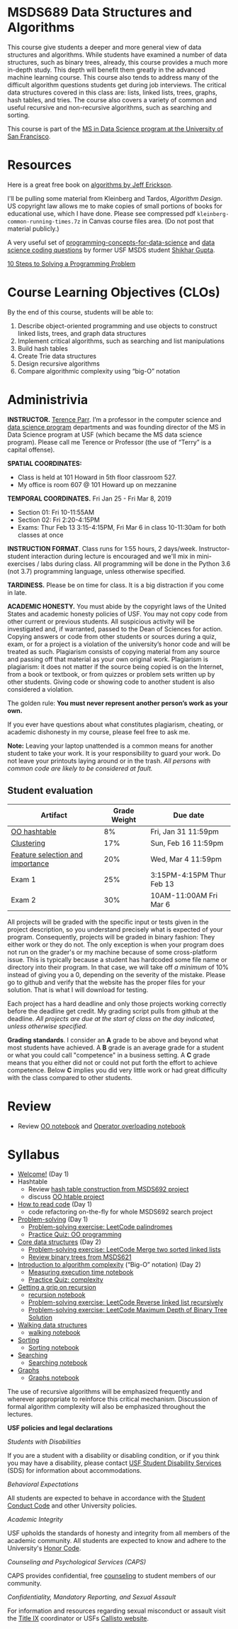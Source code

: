 MSDS689 Data Structures and Algorithms
=======

This course give students a deeper and more general view of data structures and algorithms. While students have examined a number of data structures, such as binary trees, already, this course provides a much more in-depth study. This depth will benefit them greatly in the advanced machine learning course. This course also tends to address many of the difficult algorithm questions students get during job interviews. The critical data structures covered in this class are: lists, linked lists, trees, graphs, hash tables, and tries. The course also covers a variety of common and useful recursive and non-recursive algorithms, such as searching and sorting.

This course is part of the [MS in Data Science program at the University of San Francisco](https://www.usfca.edu/arts-sciences/graduate-programs/data-science).

# Resources

Here is a great free book on [algorithms by Jeff Erickson](http://jeffe.cs.illinois.edu/teaching/algorithms/).

I'll be pulling some material from Kleinberg and Tardos, *Algorithm Design*. US copyright law allows me to make copies of small portions of books for educational use, which I have done. Please see compressed pdf `kleinberg-common-running-times.7z` in Canvas course files area. (Do not post that material publicly.)

A very useful set of [programming-concepts-for-data-science](https://github.com/shik3519/programming-concepts-for-data-science/blob/master/notebooks/03-common%20datastructures%20and%20algorithms.ipynb) and [data science coding questions](https://github.com/shik3519/programming-concepts-for-data-science/blob/master/notebooks/04-coding%20questions%20for%20DS%20interview.ipynb) by former USF MSDS student [Shikhar Gupta](https://github.com/shik3519).

[10 Steps to Solving a Programming Problem](https://codeburst.io/10-steps-to-solving-a-programming-problem-8a32d1e96d74)

# Course Learning Objectives (CLOs)

By the end of this course, students will be able to:

1. Describe object-oriented programming and use objects to construct linked lists, trees, and graph data structures
2. Implement critical algorithms, such as searching and list manipulations
3. Build hash tables
4. Create Trie data structures
5. Design recursive algorithms
6. Compare algorithmic complexity using “big-O” notation

# Administrivia

**INSTRUCTOR.** [Terence Parr](http://parrt.cs.usfca.edu). I’m a professor in the computer science and [data science program](https://www.usfca.edu/arts-sciences/graduate-programs/data-science) departments and was founding director of the MS in Data Science program at USF (which became the MS data science program).  Please call me Terence or Professor (the use of “Terry” is a capital offense).

**SPATIAL COORDINATES:**<br>

* Class is held at 101 Howard in 5th floor classroom 527.
* My office is room 607 @ 101 Howard up on mezzanine

**TEMPORAL COORDINATES.** Fri Jan 25 - Fri Mar 8, 2019

* Section 01: Fri 10-11:55AM
* Section 02: Fri 2:20-4:15PM 
* Exams: Thur Feb 13 3:15-4:15PM, Fri Mar 6 in class 10-11:30am for both classes at once

**INSTRUCTION FORMAT**. Class runs for 1:55 hours, 2 days/week. Instructor-student interaction during lecture is encouraged and we'll mix in mini-exercises / labs during class. All programming will be done in the Python 3.6 (not 3.7) programming language, unless otherwise specified.

**TARDINESS.** Please be on time for class. It is a big distraction if you come in late.

**ACADEMIC HONESTY.** You must abide by the copyright laws of the United States and academic honesty policies of USF. You may not copy code from other current or previous students. All suspicious activity will be investigated and, if warranted, passed to the Dean of Sciences for action.  Copying answers or code from other students or sources during a quiz, exam, or for a project is a violation of the university’s honor code and will be treated as such. Plagiarism consists of copying material from any source and passing off that material as your own original work. Plagiarism is plagiarism: it does not matter if the source being copied is on the Internet, from a book or textbook, or from quizzes or problem sets written up by other students. Giving code or showing code to another student is also considered a violation.

The golden rule: **You must never represent another person’s work as your own.**

If you ever have questions about what constitutes plagiarism, cheating, or academic dishonesty in my course, please feel free to ask me.

**Note:** Leaving your laptop unattended is a common means for another student to take your work. It is your responsibility to guard your work. Do not leave your printouts laying around or in the trash. *All persons with common code are likely to be considered at fault.*

## Student evaluation

| Artifact | Grade Weight | Due date |
|--------|--------|--------|
|[OO hashtable](projects/oohtable/oohtable.md)| 8% | Fri, Jan 31 11:59pm |
|[Clustering](projects/kmeans/kmeans.md)| 17% | Sun, Feb 16 11:59pm |
|[Feature selection and importance](projects/featimp/featimp.md)| 20% | Wed, Mar 4 11:59pm |
|Exam 1| 25%| 3:15PM-4:15PM Thur Feb 13 |
|Exam 2| 30%| 10AM-11:00AM Fri Mar 6 |

All projects will be graded with the specific input or tests given in the project description, so you understand precisely what is expected of your program. Consequently, projects will be graded in binary fashion: They either work or they do not. The only exception is when your program does not run on the grader's or my machine because of some cross-platform issue. This is typically because a student has hardcoded some file name or directory into their program. In that case, we will take off *a minimum* of 10% instead of giving you a 0, depending on the severity of the mistake. Please go to github and verify that the website has the proper files for your solution. That is what I will download for testing.

Each project has a hard deadline and only those projects working correctly before the deadline get credit.  My grading script pulls from github at the deadline.  *All projects are due at the start of class on the day indicated, unless otherwise specified.*

**Grading standards**. I consider an **A** grade to be above and beyond what most students have achieved. A **B** grade is an average grade for a student or what you could call "competence" in a business setting. A **C** grade means that you either did not or could not put forth the effort to achieve competence. Below **C** implies you did very little work or had great difficulty with the class compared to other students.

# Review

* Review [OO notebook](https://github.com/parrt/msds501/blob/master/notes/OO.ipynb) and [Operator overloading notebook](notes/operator-overloading.ipynb)

# Syllabus

* [Welcome!](notes/welcome.pdf) (Day 1)
* Hashtable
  * Review [hash table construction from MSDS692 project](https://github.com/parrt/msds692/blob/master/hw/search.md#creating-an-index-using-your-own-hashtable)
  * discuss [OO htable project](https://github.com/parrt/msds689/blob/master/projects/oohtable/oohtable.md)
* [How to read code](notes/reading-code.pdf) (Day 1)
  * code refactoring on-the-fly for whole MSDS692 search project
* [Problem-solving](notes/problem-solving.pdf) (Day 1)
  * [Problem-solving exercise: LeetCode palindromes](https://github.com/parrt/msds689/blob/master/labs/problem-solving-palindromes.ipynb)
  * [Practice Quiz: OO programming](https://github.com/parrt/msds689/blob/master/labs/quiz-oo.ipynb)
* [Core data structures](notes/core-data-structures.pdf) (Day 2)
  * [Problem-solving exercise: LeetCode Merge two sorted linked lists](https://leetcode.com/problems/merge-two-sorted-lists/)
  * [Review binary trees from MSDS621](https://github.com/parrt/msds621/blob/master/labs/trees/binary-trees.ipynb)
* [Introduction to algorithm complexity](notes/complexity.pdf) (“Big-O” notation)  (Day 2)
  * [Measuring execution time notebook](notes/execution-time.ipynb)
  * [Practice Quiz: complexity](https://github.com/parrt/msds689/blob/master/labs/quiz-complexity.ipynb)
* [Getting a grip on recursion](notes/recursion.pdf)
  * [recursion notebook](https://github.com/parrt/msds689/blob/master/notes/recursion-notebook.ipynb)
  * [Problem-solving exercise: LeetCode Reverse linked list recursively](https://leetcode.com/explore/learn/card/recursion-i/251/scenario-i-recurrence-relation/2378/)
  * [Problem-solving exercise: LeetCode Maximum Depth of Binary Tree
Solution](https://leetcode.com/explore/learn/card/recursion-i/256/complexity-analysis/2375/)
* [Walking data structures](notes/walking-structures.pdf)
  * [walking notebook](https://github.com/parrt/msds689/blob/master/notes/walking.ipynb)
* [Sorting](notes/sorting.pdf)
  * [Sorting notebook](https://github.com/parrt/msds689/blob/master/notes/sorting.ipynb)
* [Searching](notes/searching.pdf)
  * [Searching notebook](https://github.com/parrt/msds689/blob/master/notes/searching.ipynb)
* [Graphs](notes/graphs.pdf)
  * [Graphs notebook](https://github.com/parrt/msds689/blob/master/notes/graphs.ipynb)

The use of recursive algorithms will be emphasized frequently and wherever appropriate to reinforce this critical mechanism. Discussion of formal algorithm complexity will also be emphasized throughout the lectures.

**USF policies and legal declarations**

*Students with Disabilities*

If you are a student with a disability or disabling condition, or if you think you may have a disability, please contact <a href="/sds">USF Student Disability Services</a> (SDS) for information about accommodations.

*Behavioral Expectations*

All students are expected to behave in accordance with the <a href="/fogcutter">Student Conduct Code</a> and other University policies.

*Academic Integrity*

USF upholds the standards of honesty and integrity from all members of the academic community. All students are expected to know and adhere to the University's <a href="/academic-integrity/">Honor Code</a>.

*Counseling and Psychological Services (CAPS)*

CAPS provides confidential, free <a href="/student-health-safety/caps">counseling</a> to student members of our community.

*Confidentiality, Mandatory Reporting, and Sexual Assault*

For information and resources regarding sexual misconduct or assault visit the <a href="/TITLE-IX">Title IX</a> coordinator or USFs <a href="http://usfca.callistocampus.org" target="_blank">Callisto website</a>.
